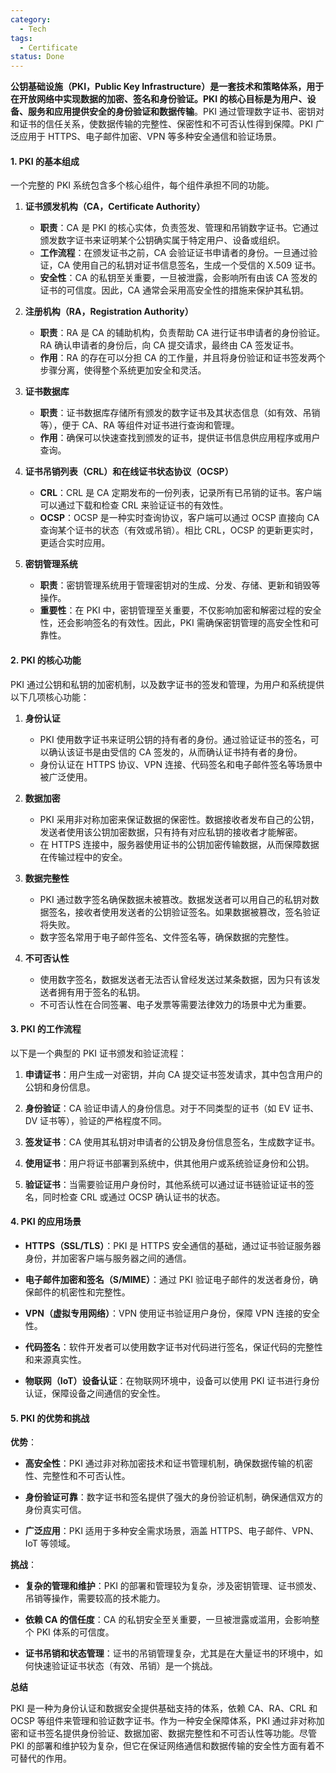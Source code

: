 ```yaml
---
category:
  - Tech
tags:
  - Certificate
status: Done
---
```


**公钥基础设施（PKI，Public Key Infrastructure）是一套技术和策略体系，用于在开放网络中实现数据的加密、签名和身份验证。PKI 的核心目标是为用户、设备、服务和应用提供安全的身份验证和数据传输**。PKI 通过管理数字证书、密钥对和证书的信任关系，使数据传输的完整性、保密性和不可否认性得到保障。PKI 广泛应用于 HTTPS、电子邮件加密、VPN 等多种安全通信和验证场景。

#### **1. PKI 的基本组成**

一个完整的 PKI 系统包含多个核心组件，每个组件承担不同的功能。

1. **证书颁发机构（CA，Certificate Authority）**

      - **职责**：CA 是 PKI 的核心实体，负责签发、管理和吊销数字证书。它通过颁发数字证书来证明某个公钥确实属于特定用户、设备或组织。
      - **工作流程**：在颁发证书之前，CA 会验证证书申请者的身份。一旦通过验证，CA 使用自己的私钥对证书信息签名，生成一个受信的 X.509 证书。
      - **安全性**：CA 的私钥至关重要，一旦被泄露，会影响所有由该 CA 签发的证书的可信度。因此，CA 通常会采用高安全性的措施来保护其私钥。

2. **注册机构（RA，Registration Authority）**
   
      - **职责**：RA 是 CA 的辅助机构，负责帮助 CA 进行证书申请者的身份验证。RA 确认申请者的身份后，向 CA 提交请求，最终由 CA 签发证书。
      - **作用**：RA 的存在可以分担 CA 的工作量，并且将身份验证和证书签发两个步骤分离，使得整个系统更加安全和灵活。

3. **证书数据库**

      - **职责**：证书数据库存储所有颁发的数字证书及其状态信息（如有效、吊销等），便于 CA、RA 等组件对证书进行查询和管理。
      - **作用**：确保可以快速查找到颁发的证书，提供证书信息供应用程序或用户查询。

4. **证书吊销列表（CRL）和在线证书状态协议（OCSP）**

      - **CRL**：CRL 是 CA 定期发布的一份列表，记录所有已吊销的证书。客户端可以通过下载和检查 CRL 来验证证书的有效性。
      - **OCSP**：OCSP 是一种实时查询协议，客户端可以通过 OCSP 直接向 CA 查询某个证书的状态（有效或吊销）。相比 CRL，OCSP 的更新更实时，更适合实时应用。

5. **密钥管理系统**

      - **职责**：密钥管理系统用于管理密钥对的生成、分发、存储、更新和销毁等操作。
      - **重要性**：在 PKI 中，密钥管理至关重要，不仅影响加密和解密过程的安全性，还会影响签名的有效性。因此，PKI 需确保密钥管理的高安全性和可靠性。

#### **2. PKI 的核心功能**

PKI 通过公钥和私钥的加密机制，以及数字证书的签发和管理，为用户和系统提供以下几项核心功能：

1. **身份认证**

      - PKI 使用数字证书来证明公钥的持有者的身份。通过验证证书的签名，可以确认该证书是由受信的 CA 签发的，从而确认证书持有者的身份。
      - 身份认证在 HTTPS 协议、VPN 连接、代码签名和电子邮件签名等场景中被广泛使用。

2. **数据加密**

      - PKI 采用非对称加密来保证数据的保密性。数据接收者发布自己的公钥，发送者使用该公钥加密数据，只有持有对应私钥的接收者才能解密。
      - 在 HTTPS 连接中，服务器使用证书的公钥加密传输数据，从而保障数据在传输过程中的安全。

3. **数据完整性**

      - PKI 通过数字签名确保数据未被篡改。数据发送者可以用自己的私钥对数据签名，接收者使用发送者的公钥验证签名。如果数据被篡改，签名验证将失败。
      - 数字签名常用于电子邮件签名、文件签名等，确保数据的完整性。

4. **不可否认性**

      - 使用数字签名，数据发送者无法否认曾经发送过某条数据，因为只有该发送者拥有用于签名的私钥。
      - 不可否认性在合同签署、电子发票等需要法律效力的场景中尤为重要。

#### **3. PKI 的工作流程**

以下是一个典型的 PKI 证书颁发和验证流程：

1. **申请证书**：用户生成一对密钥，并向 CA 提交证书签发请求，其中包含用户的公钥和身份信息。

2. **身份验证**：CA 验证申请人的身份信息。对于不同类型的证书（如 EV 证书、DV 证书等），验证的严格程度不同。

3. **签发证书**：CA 使用其私钥对申请者的公钥及身份信息签名，生成数字证书。

4. **使用证书**：用户将证书部署到系统中，供其他用户或系统验证身份和公钥。

5. **验证证书**：当需要验证用户身份时，其他系统可以通过证书链验证证书的签名，同时检查 CRL 或通过 OCSP 确认证书的状态。

#### **4. PKI 的应用场景**

- **HTTPS（SSL/TLS）**：PKI 是 HTTPS 安全通信的基础，通过证书验证服务器身份，并加密客户端与服务器之间的通信。

- **电子邮件加密和签名（S/MIME）**：通过 PKI 验证电子邮件的发送者身份，确保邮件的机密性和完整性。

- **VPN（虚拟专用网络）**：VPN 使用证书验证用户身份，保障 VPN 连接的安全性。

- **代码签名**：软件开发者可以使用数字证书对代码进行签名，保证代码的完整性和来源真实性。

- **物联网（IoT）设备认证**：在物联网环境中，设备可以使用 PKI 证书进行身份认证，保障设备之间通信的安全性。

#### **5. PKI 的优势和挑战**

**优势**：

- **高安全性**：PKI 通过非对称加密技术和证书管理机制，确保数据传输的机密性、完整性和不可否认性。

- **身份验证可靠**：数字证书和签名提供了强大的身份验证机制，确保通信双方的身份真实可信。

- **广泛应用**：PKI 适用于多种安全需求场景，涵盖 HTTPS、电子邮件、VPN、IoT 等领域。

**挑战**：

- **复杂的管理和维护**：PKI 的部署和管理较为复杂，涉及密钥管理、证书颁发、吊销等操作，需要较高的技术能力。

- **依赖 CA 的信任度**：CA 的私钥安全至关重要，一旦被泄露或滥用，会影响整个 PKI 体系的可信度。

- **证书吊销和状态管理**：证书的吊销管理复杂，尤其是在大量证书的环境中，如何快速验证证书状态（有效、吊销）是一个挑战。

**总结**

PKI 是一种为身份认证和数据安全提供基础支持的体系，依赖 CA、RA、CRL 和 OCSP 等组件来管理和验证数字证书。作为一种安全保障体系，PKI 通过非对称加密和证书签名提供身份验证、数据加密、数据完整性和不可否认性等功能。尽管 PKI 的部署和维护较为复杂，但它在保证网络通信和数据传输的安全性方面有着不可替代的作用。